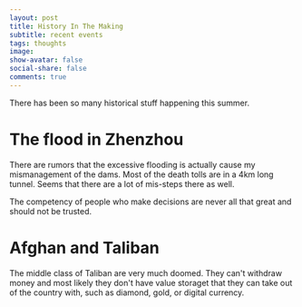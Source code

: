 ```yaml
---
layout: post
title: History In The Making
subtitle: recent events
tags: thoughts
image:
show-avatar: false
social-share: false
comments: true
---
```

There has been so many historical stuff happening this summer.
# The flood in Zhenzhou
There are rumors that the excessive flooding is actually cause my mismanagement of the dams. Most of the death tolls are in a 4km long tunnel. Seems that there are a lot of mis-steps there as well. 

The competency of people who make decisions are never all that great and should not be trusted. 

# Afghan and Taliban
The middle class of Taliban are very much doomed. They can't withdraw money and most likely they don't have value storaget that they can take out of the country with, such as diamond, gold, or digital currency. 